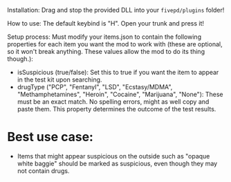 ﻿Installation: Drag and stop the provided DLL into your `fivepd/plugins` folder!

How to use: The default keybind is "H". Open your trunk and press it!

Setup process: Must modify your items.json to contain the following properties for each item you want the mod to work with (these are optional, so it won't break anything. These values allow the mod to do its thing though.):
- isSuspicious (true/false): Set this to true if you want the item to appear in the test kit upon searching.
- drugType ("PCP", "Fentanyl", "LSD", "Ecstasy/MDMA", "Methamphetamines", "Heroin", "Cocaine", "Marijuana", "None"): These must be an exact match. No spelling errors, might as well copy and paste them. This property determines the outcome of the test results.

# Best use case:
- Items that might appear suspicious on the outside such as "opaque white baggie" should be marked as suspicious, even though they may not contain drugs.
